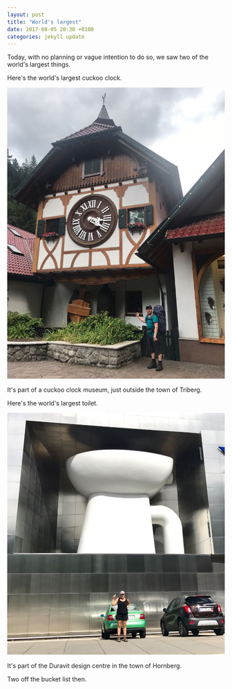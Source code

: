 ```yaml
---
layout: post
title: "World's largest"
date: 2017-08-05 20:30 +0100
categories: jekyll update
---
```

Today, with no planning or vague intention to do so, we saw two of the world's largest things.

Here's the world's largest cuckoo clock.

![Cuckoo clock the size of a house](https://github.com/tombye/trexit/raw/gh-pages/assets/images/worlds-largest-cuckoo-clock-and-tom.jpg)

It's part of a cuckoo clock museum, just outside the town of Triberg.

Here's the world's largest toilet.

![One side of a building clad in metal with a toilet inset into it the size of a house](https://github.com/tombye/trexit/raw/gh-pages/assets/images/worlds-largest-toilet-and-roz.jpg)

It's part of the Duravit design centre in the town of Hornberg.

Two off the bucket list then.
